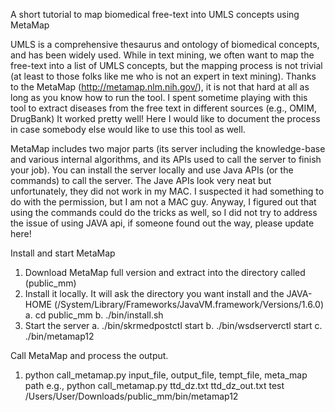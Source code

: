 A short tutorial to map biomedical free-text into UMLS concepts using MetaMap

UMLS is a comprehensive thesaurus and ontology of biomedical concepts, and has been widely used. While in text mining, we often want to map the free-text into a list of UMLS concepts, but the mapping process is not trivial (at least to those folks like me who is not an expert in text mining). Thanks to the MetaMap (http://metamap.nlm.nih.gov/), it is not that hard at all as long as you know how to run the tool. I spent sometime playing with this tool to extract diseases from the free text in different sources (e.g., OMIM, DrugBank) It worked pretty well!  Here I would like to document the process in case somebody else would like to use this tool as well.

MetaMap includes two major parts (its server including the knowledge-base and various internal algorithms, and its APIs used to call the server to finish your job).  You can install the server locally and use Java APIs (or the commands) to call the server. The Jave APIs look very neat but unfortunately, they did not work in my MAC. I suspected it had something to do with the permission, but I am not a MAC guy. Anyway, I figured out that using the commands could do the tricks as well, so I did not try to address the issue of using JAVA api, if someone found out the way, please update here!

Install and start MetaMap

1)	Download MetaMap full version and extract into the directory called (public_mm)
2)	Install it locally. It will ask the directory you want install and the JAVA-HOME (/System/Library/Frameworks/JavaVM.framework/Versions/1.6.0)
a.	cd public_mm
b.	./bin/install.sh
3)	Start the server
a.	./bin/skrmedpostctl start
b.	./bin/wsdserverctl start
c.	./bin/metamap12

Call MetaMap and process the output. 
1)	python call_metamap.py input_file, output_file, tempt_file, meta_map path
e.g., python call_metamap.py ttd_dz.txt ttd_dz_out.txt test /Users/User/Downloads/public_mm/bin/metamap12








